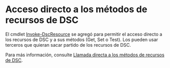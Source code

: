 # <a name="direct-access-to-dsc-resource-methods"></a>Acceso directo a los métodos de recursos de DSC


El cmdlet [Invoke-DscResource](https://technet.microsoft.com/en-us/library/mt517869.aspx) se agregó para permitir el acceso directo a los recursos de DSC y a sus métodos (Get, Set o Test). Los pueden usar terceros que quieran sacar partido de los recursos de DSC.

Para más información, consulte [Llamada directa a los métodos de recursos de DSC](https://msdn.microsoft.com/powershell/dsc/directcallresource).

